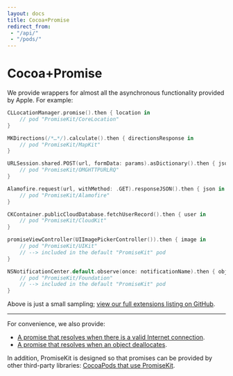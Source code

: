 ```yaml
---
layout: docs
title: Cocoa+Promise
redirect_from:
 - "/api/"
 - "/pods/"
---
```


# Cocoa+Promise

We provide wrappers for almost all the asynchronous functionality provided by Apple. For example:

```swift
CLLocationManager.promise().then { location in
    // pod "PromiseKit/CoreLocation"
}

MKDirections(/*…*/).calculate().then { directionsResponse in
    // pod "PromiseKit/MapKit"
}

URLSession.shared.POST(url, formData: params).asDictionary().then { json in
    // pod "PromiseKit/OMGHTTPURLRQ"
}

Alamofire.request(url, withMethod: .GET).responseJSON().then { json in
    // pod "PromiseKit/Alamofire"
}

CKContainer.publicCloudDatabase.fetchUserRecord().then { user in
    // pod "PromiseKit/CloudKit"
}

promiseViewController(UIImagePickerController()).then { image in
    // pod "PromiseKit/UIKit"
    // --> included in the default "PromiseKit" pod
}

NSNotificationCenter.default.observe(once: notificationName).then { obj in
    // pod "PromiseKit/Foundation"
    // --> included in the default "PromiseKit" pod
}
```

Above is just a small sampling; [view our full extensions listing on GitHub](https://github.com/PromiseKit).

---

For convenience, we also provide:

* [A promise that resolves when there is a valid Internet connection](https://github.com/PromiseKit/SystemConfiguration/blob/master/Sources/SCNetworkReachability%2BAnyPromise.h).
* [A promise that resolves when an object deallocates](https://github.com/PromiseKit/Foundation/blob/master/Sources/afterlife.swift).

In addition, PromiseKit is designed so that promises can be provided by other third-party libraries: [CocoaPods that use PromiseKit](https://cocoapods.org/?q=uses%3Apromisekit*).
